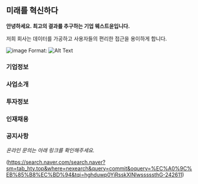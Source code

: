 ## 미래를 혁신하다 

**안녕하세요. 최고의 결과를 추구하는 기업 웨스트윤입니다.**

저희 회사는 데이터를 가공하고 사용자들의 편리한 접근을 용이하게 합니다.


![image](https://search.pstatic.net/common/?src=http%3A%2F%2Fblogfiles.naver.net%2FMjAyMDAyMTNfMjY4%2FMDAxNTgxNTkyODk0MDAz.D0ilSJuRHVkfrkyJ48BV1RQKeXYUPp6G-a-7SKbze5wg.wN6BSs0DGKyKKVOt1u3oBwpHSSi9EwdXMTv7CZYDKKgg.PNG.ball8568%2F%25BA%25B9%25C1%25F6%25C1%25C1%25C0%25BA%25C8%25B8%25BB%25E7_%25286%2529.png&type=sc960_832)
Format: ![Alt Text](url)


### 기업정보
### 사업소개
### 투자정보
### 인재채용
### 공지사항


*온라인 문의는 아래 링크를 확인해주세요.*

(https://search.naver.com/search.naver?sm=tab_hty.top&where=nexearch&query=commit&oquery=%EC%A0%9C%EB%85%B8%EC%BD%94&tqi=hghduwp0YiRsskXlNlwsssssthG-242611)

